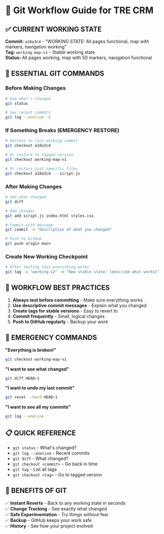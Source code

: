 # 🚀 Git Workflow Guide for TRE CRM

## ✅ CURRENT WORKING STATE
**Commit:** `a10a3cd` - "WORKING STATE: All pages functional, map with markers, navigation working"  
**Tag:** `working-map-v1` - Stable working state  
**Status:** All pages working, map with 50 markers, navigation functional

## 🔄 ESSENTIAL GIT COMMANDS

### Before Making Changes
```bash
# See what's changed
git status

# See recent commits
git log --oneline -5
```

### If Something Breaks (EMERGENCY RESTORE)
```bash
# Restore to last working commit
git checkout a10a3cd

# Or restore to tagged version
git checkout working-map-v1

# Or restore just specific files
git checkout a10a3cd -- script.js
```

### After Making Changes
```bash
# See what changed
git diff

# Add changes
git add script.js index.html styles.css

# Commit with message
git commit -m "Description of what you changed"

# Push to GitHub
git push origin main
```

### Create New Working Checkpoint
```bash
# After testing that everything works
git tag -a "working-v2" -m "New stable state: [describe what works]"
```

## 🎯 WORKFLOW BEST PRACTICES

1. **Always test before committing** - Make sure everything works
2. **Use descriptive commit messages** - Explain what you changed
3. **Create tags for stable versions** - Easy to revert to
4. **Commit frequently** - Small, logical changes
5. **Push to GitHub regularly** - Backup your work

## 🚨 EMERGENCY COMMANDS

**"Everything is broken!"**
```bash
git checkout working-map-v1
```

**"I want to see what changed"**
```bash
git diff HEAD~1
```

**"I want to undo my last commit"**
```bash
git reset --hard HEAD~1
```

**"I want to see all my commits"**
```bash
git log --oneline
```

## 📋 QUICK REFERENCE

- `git status` - What's changed?
- `git log --oneline` - Recent commits
- `git diff` - What changed?
- `git checkout <commit>` - Go back in time
- `git tag` - List all tags
- `git checkout <tag>` - Go to tagged version

## 🎉 BENEFITS OF GIT

✅ **Instant Reverts** - Back to any working state in seconds  
✅ **Change Tracking** - See exactly what changed  
✅ **Safe Experimentation** - Try things without fear  
✅ **Backup** - GitHub keeps your work safe  
✅ **History** - See how your project evolved
